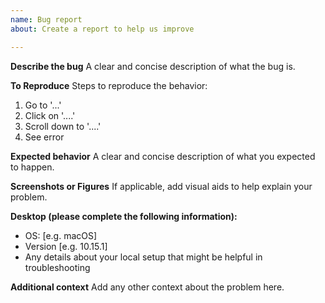 ```yaml
---
name: Bug report
about: Create a report to help us improve

---
```


**Describe the bug**
A clear and concise description of what the bug is.

**To Reproduce**
Steps to reproduce the behavior:
1. Go to '...'
2. Click on '....'
3. Scroll down to '....'
4. See error

**Expected behavior**
A clear and concise description of what you expected to happen.

**Screenshots or Figures**
If applicable, add visual aids to help explain your problem.

**Desktop (please complete the following information):**
 - OS: [e.g. macOS]
 - Version [e.g. 10.15.1]
- Any details about your local setup that might be helpful in troubleshooting

**Additional context**
Add any other context about the problem here.
